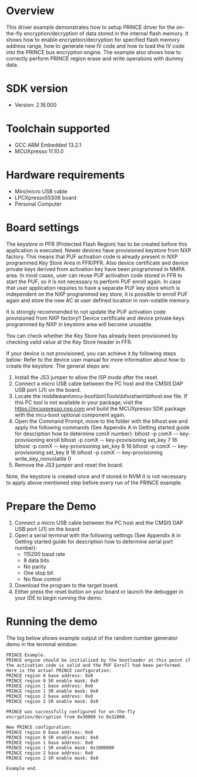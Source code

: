 Overview
========
This driver example demonstrates how to setup PRINCE driver for the on-the-fly encryption/decryption of data stored in the internal flash memory. It shows how to enable encryption/decryption 
for specified flash memory address range, how to generate new IV code and how to load the IV code into the PRINCE bus encryption engine.
The example also shows how to correctly perform PRINCE region erase and write operations with dummy data.

SDK version
===========
- Version: 2.16.000

Toolchain supported
===================
- GCC ARM Embedded  13.2.1
- MCUXpresso  11.10.0

Hardware requirements
=====================
- Mini/micro USB cable
- LPCXpresso55S06 board
- Personal Computer

Board settings
==============

The keystore in PFR (Protected Flash Region) has to be created before this application is executed.
Newer devices have provisioned keystore from NXP factory. This means that PUF activation code is already present in NXP
programmed Key Store Area in FFR/PFR. Also device certificate and device private keys derived from activation key have
been programmed in NMPA area. In most cases, user can reuse PUF activation code stored in FFR to start the PUF, so it
is not necessary to perform PUF enroll again. In case that user application requires to have a separate PUF key store
which is independent on the NXP programmed key store, it is possible to enroll PUF again and store the new AC at user
defined location in non-volatile memory. 

It is strongly recommended to not update the PUF activation code provisioned from NXP factory!!
Device certificate and device private keys programmed by NXP in keystore area will become unusable.

You can check whether the Key Store has already been provisioned by checking valid value at the Key Store header in FFR. 

If your device is not provisioned, you can achieve it by following steps below:
Refer to the device user manual for more information about how to create the keystore.
The general steps are:
1. Install the JS3 jumper to allow the ISP mode after the reset.
2. Connect a micro USB cable between the PC host and the CMSIS DAP USB port (J1) on the board.
3. Locate the middleware\mcu-boot\bin\Tools\blhost\win\blhost.exe file. If this PC tool is not available in your package,
   visit the https://mcuxpresso.nxp.com and build the MCUXpresso SDK package with the mcu-boot optional component again.    
4. Open the Command Prompt, move to the folder with the blhost.exe and apply the following commands 
   (See Appendix A in Getting started guide for description how to determine comX number):
   blhost -p comX -- key-provisioning enroll 
   blhost -p comX -- key-provisioning set_key 7 16 
   blhost -p comX -- key-provisioning set_key 8 16 
   blhost -p comX -- key-provisioning set_key 9 16 
   blhost -p comX -- key-provisioning write_key_nonvolatile 0 
5. Remove the JS3 jumper and reset the board.

Note, the keystore is created once and if stored in NVM it is not necessary to apply above mentioned step before every run of the PRINCE example.

Prepare the Demo
================
1.  Connect a micro USB cable between the PC host and the CMSIS DAP USB port (J1) on the board
2.  Open a serial terminal with the following settings (See Appendix A in Getting started guide for description how to determine serial port number):
    - 115200 baud rate
    - 8 data bits
    - No parity
    - One stop bit
    - No flow control
3.  Download the program to the target board.
4.  Either press the reset button on your board or launch the debugger in your IDE to begin running the demo.

Running the demo
================
The log below shows example output of the random number generator demo in the terminal window:
~~~~~~~~~~~~~~~~~~~~~~~~~~~~~~~~~~~
PRINCE Example.
PRINCE engine should be initialized by the bootloader at this point if the activation code is valid and the PUF Enroll had been performed. Here is the actual PRINCE configuration:
PRINCE region 0 base address: 0x0
PRINCE region 0 SR enable mask: 0x0
PRINCE region 1 base address: 0x0
PRINCE region 1 SR enable mask: 0x0
PRINCE region 2 base address: 0x0
PRINCE region 2 SR enable mask: 0x0

PRINCE was successfully configured for on-the-fly encryption/decryption from 0x30000 to 0x32000.

New PRINCE configuration:
PRINCE region 0 base address: 0x0
PRINCE region 0 SR enable mask: 0x0
PRINCE region 1 base address: 0x0
PRINCE region 1 SR enable mask: 0x1000000
PRINCE region 2 base address: 0x0
PRINCE region 2 SR enable mask: 0x0

Example end.
~~~~~~~~~~~~~~~~~~~~~~~~~~~~~~~~~~~

